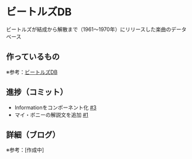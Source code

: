# ビートルズDB

ビートルズが結成から解散まで（1961〜1970年）にリリースした楽曲のデータベース

## 作っているもの

※参考：[ビートルズDB](https://beatles-db.vercel.app/)

## 進捗（コミット）

- Informationをコンポーネント化 [#3](https://github.com/ryo-i/beatles-db/issues/3)
- マイ・ボニーの解説文を追加 [#1](https://github.com/ryo-i/beatles-db/issues/1)

## 詳細（ブログ）

※参考：[作成中]
